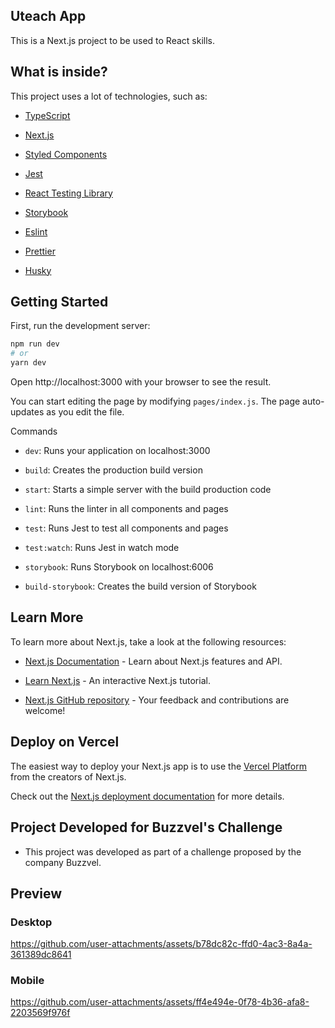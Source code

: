 ## Uteach App

This is a Next.js project to be used to React skills.

## What is inside?

This project uses a lot of technologies, such as:

- [TypeScript](https://www.typescriptlang.org)

- [Next.js](https://nextjs.org)

- [Styled Components](https://styled-components.com)

- [Jest](https://jestjs.io)

- [React Testing Library](https://testing-library.com/docs/react-testing-library/intro)

- [Storybook](https://storybook.js.org)

- [Eslint](https://eslint.org)

- [Prettier](https://prettier.io)

- [Husky](https://github.com/typicode/husky)

## Getting Started

First, run the development server:

```sh
npm run dev
# or
yarn dev
```

Open http://localhost:3000 with your browser to see the result.

You can start editing the page by modifying `pages/index.js`. The page auto-updates as you edit the file.

Commands

- `dev`: Runs your application on localhost:3000

- `build`: Creates the production build version

- `start`: Starts a simple server with the build production code

- `lint`: Runs the linter in all components and pages

- `test`: Runs Jest to test all components and pages

- `test:watch`: Runs Jest in watch mode

- `storybook`: Runs Storybook on localhost:6006

- `build-storybook`: Creates the build version of Storybook

## Learn More

To learn more about Next.js, take a look at the following resources:

- [Next.js Documentation](https://nextjs.org/docs) - Learn about Next.js features and API.

- [Learn Next.js](https://nextjs.org/learn) - An interactive Next.js tutorial.

- [Next.js GitHub repository](https://github.com/vercel/next.js/) - Your feedback and contributions are welcome!

## Deploy on Vercel

The easiest way to deploy your Next.js app is to use the [Vercel Platform](https://vercel.com/new) from the creators of Next.js.

Check out the [Next.js deployment documentation](https://nextjs.org/docs/pages/building-your-application/deploying) for more details.

## Project Developed for Buzzvel's Challenge

- This project was developed as part of a challenge proposed by the company Buzzvel.


 ## Preview

  ### Desktop



https://github.com/user-attachments/assets/b78dc82c-ffd0-4ac3-8a4a-361389dc8641



 ### Mobile 


 https://github.com/user-attachments/assets/ff4e494e-0f78-4b36-afa8-2203569f976f




